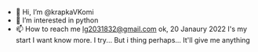 - 👋 Hi, I’m @krapkaVKomi
- 👀 I’m interested in python
- 📫 How to reach me lg2031832@gmail.com
ok, 20 Janaury 2022
I's my start
I want know more.
I try...
But i thing perhaps... It'll give me anything


